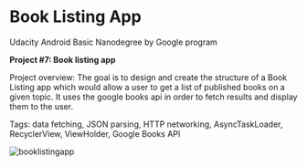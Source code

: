 # Book Listing App

Udacity Android Basic Nanodegree by Google program

**Project #7: Book listing app**

Project overview: The goal is to design and create the structure of a Book Listing app which would allow a user to get a list of published
 books on a given topic. It uses the google books api in order to fetch results and display them to the user.
 
 Tags: data fetching, JSON parsing, HTTP networking, AsyncTaskLoader, RecyclerView, ViewHolder, Google Books API
 
 ![booklistingapp](https://user-images.githubusercontent.com/23049871/33538178-201a5f7a-d8c0-11e7-981e-2bba02c6e05d.gif)
